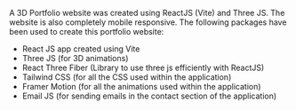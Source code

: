 A 3D Portfolio website was created using ReactJS (Vite) and Three JS.
The website is also completely mobile responsive.
The following packages have been used to create this portfolio website:

- React JS app created using Vite
- Three JS (for 3D animations)
- React Three Fiber (Library to use three js efficiently with ReactJS)
- Tailwind CSS (for all the CSS used within the application)
- Framer Motion (for all the animations used within the application)
- Email JS (for sending emails in the contact section of the application)
